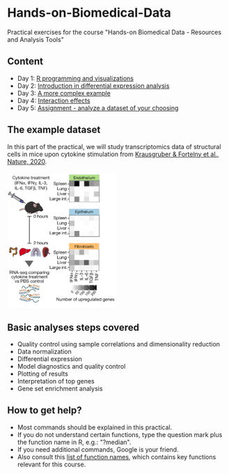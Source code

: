 # Hands-on-Biomedical-Data
Practical exercises for the course "Hands-on Biomedical Data - Resources and Analysis Tools"

## Content
* Day 1: [R programming and visualizations](day1.md)
* Day 2: [Introduction in differential expression analysis](day2.md)
* Day 3: [A more complex example](day3.md)
* Day 4: [Interaction effects](day4.md)
* Day 5: [Assignment - analyze a dataset of your choosing](day5.md)


## The example dataset

In this part of the practical, we will study transcriptomics data of structural cells in mice upon cytokine stimulation from [Krausgruber & Fortelny et al., Nature, 2020](https://doi.org/10.1038/s41586-020-2424-4).
<br/>
<br/>
<img src="img/StructuralImmunity.png" width="50%">

## Basic analyses steps covered
* Quality control using sample correlations and dimensionality reduction
* Data normalization
* Differential expression
* Model diagnostics and quality control
* Plotting of results
* Interpretation of top genes
* Gene set enrichment analysis

## How to get help?
* Most commands should be explained in this practical.
* If you do not understand certain functions, type the question mark plus the function name in R, e.g.: "?median".
* If you need additional commands, Google is your friend. 
* Also consult this [list of function names](functions.md), which contains key functions relevant for this course.